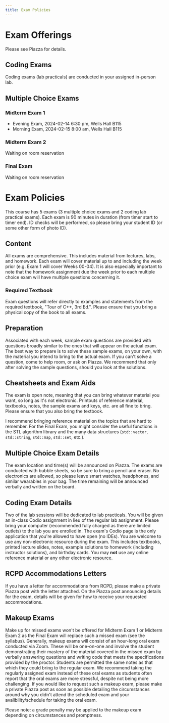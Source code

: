```yaml
---
title: Exam Policies
---
```


# Exam Offerings
Please see Piazza for details.

## Coding Exams
Coding exams (lab practicals) are conducted in your assigned in-person lab.

## Multiple Choice Exams

### Midterm Exam 1
- Evening Exam, 2024-02-14 6:30 pm, Wells Hall B115
- Morning Exam, 2024-02-15 8:00 am, Wells Hall B115

### Midterm Exam 2
Waiting on room reservation

### Final Exam
Waiting on room reservation


# Exam Policies

This course has 5 exams (3 multiple choice exams and 2 coding lab practical exams). Each exam is 90 minutes in duration (from timer start to timer end). ID checks will be performed, so please bring your student ID (or some other form of photo ID).

## Content

All exams are comprehensive. This includes material from lectures, labs, and homework. Each exam will cover material up to and including the week prior (e.g. Exam 1 will cover Weeks 00-04). It is also especially important to note that the homework assignment due the week prior to each multiple choice exam will have multiple questions concerning it.

### Required Textbook

Exam questions will refer directly to examples and statements from the required textbook, "Tour of C++, 3rd Ed.". Please ensure that you bring a physical copy of the book to all exams.

## Preparation

Associated with each week, sample exam questions are provided with questions broadly similar to the ones that will appear on the actual exam. The best way to prepare is to solve these sample exams, on your own, with the material you intend to bring to the actual exam. If you can't solve a question, come to help room, or ask on Piazza. We recommend that only after solving the sample questions, should you look at the solutions.

## Cheatsheets and Exam Aids

The exam is open note, meaning that you can bring whatever material you want, so long as it's not electronic. Printouts of reference material, textbooks, notes, the sample exams and keys, etc. are all fine to bring. Please ensure that you also bring the textbook.

I recommend bringing reference material on the topics that are hard to remember. For the Final Exam, you might consider the useful functions in the STL algorithm library and the many data structures (`std::vector`, `std::string`, `std::map`, `std::set`, etc.).


## Multiple Choice Exam Details

The exam location and time(s) will be announced on Piazza. The exams are conducted with bubble sheets, so be sure to bring a pencil and eraser. No electronics are allowed, so please leave smart watches, headphones, and similar wearables in your bag. The time remaining will be announced verbally and written on the board.

## Coding Exam Details

Two of the lab sessions will be dedicated to lab practicals. You will be given an in-class Codio assignment in lieu of the regular lab assignment. Please bring your computer (recommended fully charged as there are limited outlets) to the lab you are enrolled in. The exam's Codio page is the only application that you're allowed to have open (no IDEs). You are welcome to use any non-electronic resource during the exam. This includes textbooks, printed lecture slides, notes, example solutions to homework (including instructor solutions), and birthday cards. You may **not** use any online reference material or any other electronic resource.

## RCPD Accommodations Letters

If you have a letter for accommodations from RCPD, please make a private Piazza post with the letter attached. On the Piazza post announcing details for the exam, details will be given for how to receive your requested accommodations.

## Makeup Exams

Make up for missed exams won't be offered for Midterm Exam 1 or Midterm Exam 2 as the Final Exam will replace such a missed exam (see the syllabus). Generally, makeup exams will consist of an hour-long oral exam conducted via Zoom. These will be one-on-one and involve the student demonstrating their mastery of the material covered in the missed exam by verbally answering questions and writing code that meets the specifications provided by the proctor. Students are permitted the same notes as that which they could bring to the regular exam. We recommend taking the regularly assigned exam instead of these oral exams as students often report that the oral exams are more stressful, despite not being more challenging. If you would like to request such a makeup exam, please make a private Piazza post as soon as possible detailing the circumstances around why you didn't attend the scheduled exam and your avalibility/schedule for taking the oral exam. 

Please note: a grade penalty may be applied to the makeup exam depending on circumstances and promptness.

<!-- ### Section 730 Lab Practical

Those of you in Section 730 don't have an in-person lab to attend. Instead, you must attend one of the Zoom synchronous labs. 
You'll need to use the Zoom app on a separate device with a camera (likely a phone or tablet) that can show your workspace and computer screen. We strongly recommend plugging the device in as a disconnect caused by low battery may void your exam. You will obviously need a computer from which to take the exam, which will be a Codio assignment.

Please ensure that your screen, workspace and profile are visible by the Zoom device throughout the exam. Example:

<div align="center">
    <img src="assets/images/exam_view.jpg">
</div>
 -->


